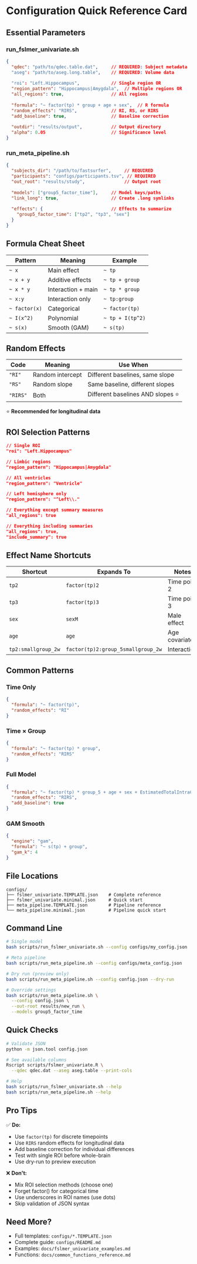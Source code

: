 # Configuration Quick Reference Card

## Essential Parameters

### run_fslmer_univariate.sh

```json
{
  "qdec": "path/to/qdec.table.dat",     // REQUIRED: Subject metadata
  "aseg": "path/to/aseg.long.table",    // REQUIRED: Volume data
  
  "roi": "Left.Hippocampus",            // Single region OR
  "region_pattern": "Hippocampus|Amygdala",  // Multiple regions OR
  "all_regions": true,                  // All regions
  
  "formula": "~ factor(tp) * group + age + sex",  // R formula
  "random_effects": "RIRS",             // RI, RS, or RIRS
  "add_baseline": true,                 // Baseline correction
  
  "outdir": "results/output",           // Output directory
  "alpha": 0.05                         // Significance level
}
```

### run_meta_pipeline.sh

```json
{
  "subjects_dir": "/path/to/fastsurfer",     // REQUIRED
  "participants": "configs/participants.tsv", // REQUIRED
  "out_root": "results/study",               // Output root
  
  "models": ["group5_factor_time"],     // Model keys/paths
  "link_long": true,                    // Create .long symlinks
  
  "effects": {                          // Effects to summarize
    "group5_factor_time": ["tp2", "tp3", "sex"]
  }
}
```

## Formula Cheat Sheet

| Pattern | Meaning | Example |
|---------|---------|---------|
| `~ x` | Main effect | `~ tp` |
| `~ x + y` | Additive effects | `~ tp + group` |
| `~ x * y` | Interaction + main | `~ tp * group` |
| `~ x:y` | Interaction only | `~ tp:group` |
| `~ factor(x)` | Categorical | `~ factor(tp)` |
| `~ I(x^2)` | Polynomial | `~ tp + I(tp^2)` |
| `~ s(x)` | Smooth (GAM) | `~ s(tp)` |

## Random Effects

| Code | Meaning | Use When |
|------|---------|----------|
| `"RI"` | Random intercept | Different baselines, same slope |
| `"RS"` | Random slope | Same baseline, different slopes |
| `"RIRS"` | Both | Different baselines AND slopes ⭐ |

⭐ **Recommended for longitudinal data**

## ROI Selection Patterns

```json
// Single ROI
"roi": "Left.Hippocampus"

// Limbic regions
"region_pattern": "Hippocampus|Amygdala"

// All ventricles
"region_pattern": "Ventricle"

// Left hemisphere only
"region_pattern": "^Left\\."

// Everything except summary measures
"all_regions": true

// Everything including summaries
"all_regions": true,
"include_summary": true
```

## Effect Name Shortcuts

| Shortcut | Expands To | Notes |
|----------|------------|-------|
| `tp2` | `factor(tp)2` | Time point 2 |
| `tp3` | `factor(tp)3` | Time point 3 |
| `sex` | `sexM` | Male effect |
| `age` | `age` | Age covariate |
| `tp2:smallgroup_2w` | `factor(tp)2:group_5smallgroup_2w` | Interaction |

## Common Patterns

### Time Only
```json
{
  "formula": "~ factor(tp)",
  "random_effects": "RI"
}
```

### Time × Group
```json
{
  "formula": "~ factor(tp) * group",
  "random_effects": "RIRS"
}
```

### Full Model
```json
{
  "formula": "~ factor(tp) * group_5 + age + sex + EstimatedTotalIntraCranialVol",
  "random_effects": "RIRS",
  "add_baseline": true
}
```

### GAM Smooth
```json
{
  "engine": "gam",
  "formula": "~ s(tp) + group",
  "gam_k": 4
}
```

## File Locations

```
configs/
├── fslmer_univariate.TEMPLATE.json    # Complete reference
├── fslmer_univariate.minimal.json     # Quick start
├── meta_pipeline.TEMPLATE.json        # Pipeline reference
└── meta_pipeline.minimal.json         # Pipeline quick start
```

## Command Line

```bash
# Single model
bash scripts/run_fslmer_univariate.sh --config configs/my_config.json

# Meta pipeline
bash scripts/run_meta_pipeline.sh --config configs/meta_config.json

# Dry run (preview only)
bash scripts/run_meta_pipeline.sh --config config.json --dry-run

# Override settings
bash scripts/run_meta_pipeline.sh \
  --config config.json \
  --out-root results/new_run \
  --models group5_factor_time
```

## Quick Checks

```bash
# Validate JSON
python -m json.tool config.json

# See available columns
Rscript scripts/fslmer_univariate.R \
  --qdec qdec.dat --aseg aseg.table --print-cols

# Help
bash scripts/run_fslmer_univariate.sh --help
bash scripts/run_meta_pipeline.sh --help
```

## Pro Tips

✅ **Do:**
- Use `factor(tp)` for discrete timepoints
- Use `RIRS` random effects for longitudinal data
- Add baseline correction for individual differences
- Test with single ROI before whole-brain
- Use dry-run to preview execution

❌ **Don't:**
- Mix ROI selection methods (choose one)
- Forget factor() for categorical time
- Use underscores in ROI names (use dots)
- Skip validation of JSON syntax

## Need More?

- Full templates: `configs/*.TEMPLATE.json`
- Complete guide: `configs/README.md`
- Examples: `docs/fslmer_univariate_examples.md`
- Functions: `docs/common_functions_reference.md`
